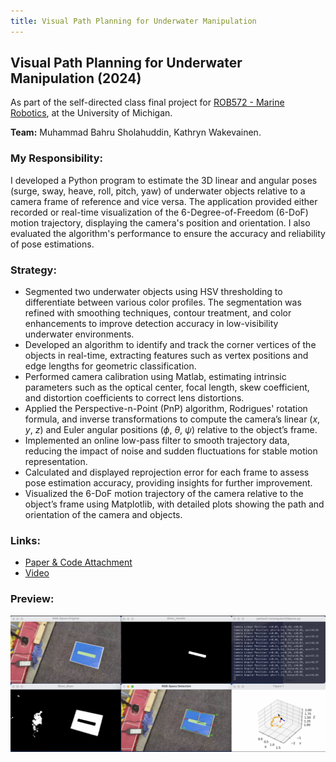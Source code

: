 ```yaml
---
title: Visual Path Planning for Underwater Manipulation
---
```


## Visual Path Planning for Underwater Manipulation (2024)

As part of the self-directed class final project for [ROB572 - Marine Robotics](https://www.umich.edu/), at the University of Michigan.

**Team:** Muhammad Bahru Sholahuddin, Kathryn Wakevainen.

### My Responsibility:
I developed a Python program to estimate the 3D linear and angular poses (surge, sway, heave, roll, pitch, yaw) of underwater objects relative to a camera frame of reference and vice versa. The application provided either recorded or real-time visualization of the 6-Degree-of-Freedom (6-DoF) motion trajectory, displaying the camera's position and orientation. I also evaluated the algorithm's performance to ensure the accuracy and reliability of pose estimations.

### Strategy:
- Segmented two underwater objects using HSV thresholding to differentiate between various color profiles. The segmentation was refined with smoothing techniques, contour treatment, and color enhancements to improve detection accuracy in low-visibility underwater environments.
- Developed an algorithm to identify and track the corner vertices of the objects in real-time, extracting features such as vertex positions and edge lengths for geometric classification.
- Performed camera calibration using Matlab, estimating intrinsic parameters such as the optical center, focal length, skew coefficient, and distortion coefficients to correct lens distortions.
- Applied the Perspective-n-Point (PnP) algorithm, Rodrigues' rotation formula, and inverse transformations to compute the camera’s linear ($x$, $y$, $z$) and Euler angular positions ($\phi$, $\theta$, $\psi$) relative to the object’s frame.
- Implemented an online low-pass filter to smooth trajectory data, reducing the impact of noise and sudden fluctuations for stable motion representation.
- Calculated and displayed reprojection error for each frame to assess pose estimation accuracy, providing insights for further improvement.
- Visualized the 6-DoF motion trajectory of the camera relative to the object’s frame using Matplotlib, with detailed plots showing the path and orientation of the camera and objects.

### Links:
- [Paper & Code Attachment](https://drive.google.com/file/d/16MCcvLWL8GJQi-GOwGc-1yQGixkHIaVR/view?usp=sharing)
- [Video](https://drive.google.com/file/d/10Y9cqwjod6CYPV-1pDYdJVSm2V84LhuZ/view?usp=sharing)

### Preview:
![Visual Path Planning Demo](../assets/img/project_pathPlanning.png)
